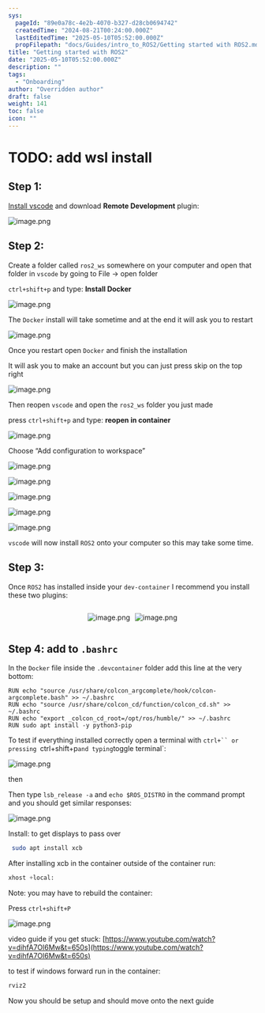 ```yaml
---
sys:
  pageId: "89e0a78c-4e2b-4070-b327-d28cb0694742"
  createdTime: "2024-08-21T00:24:00.000Z"
  lastEditedTime: "2025-05-10T05:52:00.000Z"
  propFilepath: "docs/Guides/intro_to_ROS2/Getting started with ROS2.md"
title: "Getting started with ROS2"
date: "2025-05-10T05:52:00.000Z"
description: ""
tags:
  - "Onboarding"
author: "Overridden author"
draft: false
weight: 141
toc: false
icon: ""
---
```


# TODO: add wsl install

## Step 1:

[Install vscode](https://code.visualstudio.com/download) and download **Remote Development** plugin:

![image.png](https://prod-files-secure.s3.us-west-2.amazonaws.com/d518164a-d88e-44d1-a4ee-3adb3bd8bce0/efb52993-1881-4a40-b95e-6f020334f022/image.png?X-Amz-Algorithm=AWS4-HMAC-SHA256&X-Amz-Content-Sha256=UNSIGNED-PAYLOAD&X-Amz-Credential=ASIAZI2LB466QRUL5O72%2F20250525%2Fus-west-2%2Fs3%2Faws4_request&X-Amz-Date=20250525T131723Z&X-Amz-Expires=3600&X-Amz-Security-Token=IQoJb3JpZ2luX2VjEGMaCXVzLXdlc3QtMiJGMEQCIE4qpcAnKu0zBdmAg27AlD68r0PsEAmBlCHNnN24zKf0AiA6UfvOHFipY3%2Fy6zoPspe1tQEUkh47Ht5PPvRU7ZeUtCr%2FAwgrEAAaDDYzNzQyMzE4MzgwNSIMdOYv6YwBweYJ0SS1KtwD2QKx0HqeHXIYBbVeeXM6tKlQ18TnfclP4ncHsxHRqAy3DtG988WNb3z6hDULBQRsNOzmFx69zVl9Ynm8B6jH3%2Fm0D4YWmNhKhn12%2Bty77BC7Zjp9XAPBH8nwrso%2B%2BKxuqnGzveoamaKnra0z4IeETaUSFxXsgQTEcnbfS3jPTNSxdRFWLJsIcoxBT2OP7%2B26KZ7LZiEqsiFI6VuZAyow9ejRnWAgPCYg4gvzNmUVbW6HGg9j4%2BuAMWnGqoI%2BOhxlV45qWs3pwVXMX92JRxiEOgnGdT0B4lVD2I0g1n%2FAkXHggrSi3J%2BFIj%2BDIB%2F2WMZXUos6DK%2FTISho8xo4Gq8Oh4yq1cjtjTGyiJiu60XiJKVL0zBERg%2B5Zv2DElhpN75U%2Byq91TC18xpjFRzBDeolpkH5DGkCLeyfzJnnNt4AUUpZzr3CRyiob7TVhWPVBidKcyJCeFevzqStxNW2P49WERFlOr1O7xvJOn7LbTKIvTfm6haGbcUuejhlGUh1tZgyT2s%2FExTeEg9CPaaLBXXr3dgI2Ysj%2Fe6HU%2FilDAVAVmkV49%2FMeVmSUMKKft56nXsH1a4licUdwE8slqNfIgFGXB2GhuLZENTpqmgx8h6Nl%2B%2BsUz4fzJy0gKMwKQkwjt3LwQY6pgEbaW%2BU%2BYDDju%2Fg4OC%2BIRg5TV7KW2%2FYnThSr21n7HRc5RHnxZp4zbdm3g544Uy84LqyEIabvm0vMSB%2F9Fx7S9jq43Uzp4ARJk3NGgmbBIi93J8DdVGOwy0A3YOeZ3fx8Xbs%2Fwfqc%2F%2Fz9bey%2BSAuqXIAWzS3UXta0TIMHzHzNNIsE5JqffUEhVRZ%2FT8eQRej2sFVBFkPeCkmp28%2BQKVHZbv7eOB4VnmB&X-Amz-Signature=639f81a8869b931c996ff62e157f54ba7d8e2112cc7e05a3ac972eba6dd63c8b&X-Amz-SignedHeaders=host&x-id=GetObject)

## Step 2:

Create a folder called `ros2_ws` somewhere on your computer and open that folder in `vscode` by going to File → open folder 

`ctrl+shift+p` and type: **Install Docker**

![image.png](https://prod-files-secure.s3.us-west-2.amazonaws.com/d518164a-d88e-44d1-a4ee-3adb3bd8bce0/2269dc0e-1cd5-47ff-bceb-c04ad9b2eab0/image.png?X-Amz-Algorithm=AWS4-HMAC-SHA256&X-Amz-Content-Sha256=UNSIGNED-PAYLOAD&X-Amz-Credential=ASIAZI2LB466QRUL5O72%2F20250525%2Fus-west-2%2Fs3%2Faws4_request&X-Amz-Date=20250525T131723Z&X-Amz-Expires=3600&X-Amz-Security-Token=IQoJb3JpZ2luX2VjEGMaCXVzLXdlc3QtMiJGMEQCIE4qpcAnKu0zBdmAg27AlD68r0PsEAmBlCHNnN24zKf0AiA6UfvOHFipY3%2Fy6zoPspe1tQEUkh47Ht5PPvRU7ZeUtCr%2FAwgrEAAaDDYzNzQyMzE4MzgwNSIMdOYv6YwBweYJ0SS1KtwD2QKx0HqeHXIYBbVeeXM6tKlQ18TnfclP4ncHsxHRqAy3DtG988WNb3z6hDULBQRsNOzmFx69zVl9Ynm8B6jH3%2Fm0D4YWmNhKhn12%2Bty77BC7Zjp9XAPBH8nwrso%2B%2BKxuqnGzveoamaKnra0z4IeETaUSFxXsgQTEcnbfS3jPTNSxdRFWLJsIcoxBT2OP7%2B26KZ7LZiEqsiFI6VuZAyow9ejRnWAgPCYg4gvzNmUVbW6HGg9j4%2BuAMWnGqoI%2BOhxlV45qWs3pwVXMX92JRxiEOgnGdT0B4lVD2I0g1n%2FAkXHggrSi3J%2BFIj%2BDIB%2F2WMZXUos6DK%2FTISho8xo4Gq8Oh4yq1cjtjTGyiJiu60XiJKVL0zBERg%2B5Zv2DElhpN75U%2Byq91TC18xpjFRzBDeolpkH5DGkCLeyfzJnnNt4AUUpZzr3CRyiob7TVhWPVBidKcyJCeFevzqStxNW2P49WERFlOr1O7xvJOn7LbTKIvTfm6haGbcUuejhlGUh1tZgyT2s%2FExTeEg9CPaaLBXXr3dgI2Ysj%2Fe6HU%2FilDAVAVmkV49%2FMeVmSUMKKft56nXsH1a4licUdwE8slqNfIgFGXB2GhuLZENTpqmgx8h6Nl%2B%2BsUz4fzJy0gKMwKQkwjt3LwQY6pgEbaW%2BU%2BYDDju%2Fg4OC%2BIRg5TV7KW2%2FYnThSr21n7HRc5RHnxZp4zbdm3g544Uy84LqyEIabvm0vMSB%2F9Fx7S9jq43Uzp4ARJk3NGgmbBIi93J8DdVGOwy0A3YOeZ3fx8Xbs%2Fwfqc%2F%2Fz9bey%2BSAuqXIAWzS3UXta0TIMHzHzNNIsE5JqffUEhVRZ%2FT8eQRej2sFVBFkPeCkmp28%2BQKVHZbv7eOB4VnmB&X-Amz-Signature=12da698d5ff6a31e1b52a7b9d5a402c71e767bd3dcb58e33a900862fb6be0b09&X-Amz-SignedHeaders=host&x-id=GetObject)

The `Docker` install will take sometime and at the end it will ask you to restart

![image.png](https://prod-files-secure.s3.us-west-2.amazonaws.com/d518164a-d88e-44d1-a4ee-3adb3bd8bce0/ed233f78-be33-4b1f-b89c-9c346c0e961e/image.png?X-Amz-Algorithm=AWS4-HMAC-SHA256&X-Amz-Content-Sha256=UNSIGNED-PAYLOAD&X-Amz-Credential=ASIAZI2LB466QRUL5O72%2F20250525%2Fus-west-2%2Fs3%2Faws4_request&X-Amz-Date=20250525T131723Z&X-Amz-Expires=3600&X-Amz-Security-Token=IQoJb3JpZ2luX2VjEGMaCXVzLXdlc3QtMiJGMEQCIE4qpcAnKu0zBdmAg27AlD68r0PsEAmBlCHNnN24zKf0AiA6UfvOHFipY3%2Fy6zoPspe1tQEUkh47Ht5PPvRU7ZeUtCr%2FAwgrEAAaDDYzNzQyMzE4MzgwNSIMdOYv6YwBweYJ0SS1KtwD2QKx0HqeHXIYBbVeeXM6tKlQ18TnfclP4ncHsxHRqAy3DtG988WNb3z6hDULBQRsNOzmFx69zVl9Ynm8B6jH3%2Fm0D4YWmNhKhn12%2Bty77BC7Zjp9XAPBH8nwrso%2B%2BKxuqnGzveoamaKnra0z4IeETaUSFxXsgQTEcnbfS3jPTNSxdRFWLJsIcoxBT2OP7%2B26KZ7LZiEqsiFI6VuZAyow9ejRnWAgPCYg4gvzNmUVbW6HGg9j4%2BuAMWnGqoI%2BOhxlV45qWs3pwVXMX92JRxiEOgnGdT0B4lVD2I0g1n%2FAkXHggrSi3J%2BFIj%2BDIB%2F2WMZXUos6DK%2FTISho8xo4Gq8Oh4yq1cjtjTGyiJiu60XiJKVL0zBERg%2B5Zv2DElhpN75U%2Byq91TC18xpjFRzBDeolpkH5DGkCLeyfzJnnNt4AUUpZzr3CRyiob7TVhWPVBidKcyJCeFevzqStxNW2P49WERFlOr1O7xvJOn7LbTKIvTfm6haGbcUuejhlGUh1tZgyT2s%2FExTeEg9CPaaLBXXr3dgI2Ysj%2Fe6HU%2FilDAVAVmkV49%2FMeVmSUMKKft56nXsH1a4licUdwE8slqNfIgFGXB2GhuLZENTpqmgx8h6Nl%2B%2BsUz4fzJy0gKMwKQkwjt3LwQY6pgEbaW%2BU%2BYDDju%2Fg4OC%2BIRg5TV7KW2%2FYnThSr21n7HRc5RHnxZp4zbdm3g544Uy84LqyEIabvm0vMSB%2F9Fx7S9jq43Uzp4ARJk3NGgmbBIi93J8DdVGOwy0A3YOeZ3fx8Xbs%2Fwfqc%2F%2Fz9bey%2BSAuqXIAWzS3UXta0TIMHzHzNNIsE5JqffUEhVRZ%2FT8eQRej2sFVBFkPeCkmp28%2BQKVHZbv7eOB4VnmB&X-Amz-Signature=f6edf1b71a4fe347edc42d56069966bcac1f6bc100fe79655b4c1f1aad7ba5fe&X-Amz-SignedHeaders=host&x-id=GetObject)

Once you restart open `Docker` and finish the installation

It will ask you to make an account but you can just press skip on the top right

![image.png](https://prod-files-secure.s3.us-west-2.amazonaws.com/d518164a-d88e-44d1-a4ee-3adb3bd8bce0/21010ad9-1659-4fd9-9f59-9932a09b2a3d/image.png?X-Amz-Algorithm=AWS4-HMAC-SHA256&X-Amz-Content-Sha256=UNSIGNED-PAYLOAD&X-Amz-Credential=ASIAZI2LB466QRUL5O72%2F20250525%2Fus-west-2%2Fs3%2Faws4_request&X-Amz-Date=20250525T131723Z&X-Amz-Expires=3600&X-Amz-Security-Token=IQoJb3JpZ2luX2VjEGMaCXVzLXdlc3QtMiJGMEQCIE4qpcAnKu0zBdmAg27AlD68r0PsEAmBlCHNnN24zKf0AiA6UfvOHFipY3%2Fy6zoPspe1tQEUkh47Ht5PPvRU7ZeUtCr%2FAwgrEAAaDDYzNzQyMzE4MzgwNSIMdOYv6YwBweYJ0SS1KtwD2QKx0HqeHXIYBbVeeXM6tKlQ18TnfclP4ncHsxHRqAy3DtG988WNb3z6hDULBQRsNOzmFx69zVl9Ynm8B6jH3%2Fm0D4YWmNhKhn12%2Bty77BC7Zjp9XAPBH8nwrso%2B%2BKxuqnGzveoamaKnra0z4IeETaUSFxXsgQTEcnbfS3jPTNSxdRFWLJsIcoxBT2OP7%2B26KZ7LZiEqsiFI6VuZAyow9ejRnWAgPCYg4gvzNmUVbW6HGg9j4%2BuAMWnGqoI%2BOhxlV45qWs3pwVXMX92JRxiEOgnGdT0B4lVD2I0g1n%2FAkXHggrSi3J%2BFIj%2BDIB%2F2WMZXUos6DK%2FTISho8xo4Gq8Oh4yq1cjtjTGyiJiu60XiJKVL0zBERg%2B5Zv2DElhpN75U%2Byq91TC18xpjFRzBDeolpkH5DGkCLeyfzJnnNt4AUUpZzr3CRyiob7TVhWPVBidKcyJCeFevzqStxNW2P49WERFlOr1O7xvJOn7LbTKIvTfm6haGbcUuejhlGUh1tZgyT2s%2FExTeEg9CPaaLBXXr3dgI2Ysj%2Fe6HU%2FilDAVAVmkV49%2FMeVmSUMKKft56nXsH1a4licUdwE8slqNfIgFGXB2GhuLZENTpqmgx8h6Nl%2B%2BsUz4fzJy0gKMwKQkwjt3LwQY6pgEbaW%2BU%2BYDDju%2Fg4OC%2BIRg5TV7KW2%2FYnThSr21n7HRc5RHnxZp4zbdm3g544Uy84LqyEIabvm0vMSB%2F9Fx7S9jq43Uzp4ARJk3NGgmbBIi93J8DdVGOwy0A3YOeZ3fx8Xbs%2Fwfqc%2F%2Fz9bey%2BSAuqXIAWzS3UXta0TIMHzHzNNIsE5JqffUEhVRZ%2FT8eQRej2sFVBFkPeCkmp28%2BQKVHZbv7eOB4VnmB&X-Amz-Signature=e1c01b0ffdc3da695b73e1ed3ac0abf84b3da3758e7b1545589cd20db4078486&X-Amz-SignedHeaders=host&x-id=GetObject)

Then reopen `vscode` and open the `ros2_ws` folder you just made

press `ctrl+shift+p` and type: **reopen in container**

![image.png](https://prod-files-secure.s3.us-west-2.amazonaws.com/d518164a-d88e-44d1-a4ee-3adb3bd8bce0/4e93b8c2-41ad-488c-8095-c74205196118/image.png?X-Amz-Algorithm=AWS4-HMAC-SHA256&X-Amz-Content-Sha256=UNSIGNED-PAYLOAD&X-Amz-Credential=ASIAZI2LB466QRUL5O72%2F20250525%2Fus-west-2%2Fs3%2Faws4_request&X-Amz-Date=20250525T131723Z&X-Amz-Expires=3600&X-Amz-Security-Token=IQoJb3JpZ2luX2VjEGMaCXVzLXdlc3QtMiJGMEQCIE4qpcAnKu0zBdmAg27AlD68r0PsEAmBlCHNnN24zKf0AiA6UfvOHFipY3%2Fy6zoPspe1tQEUkh47Ht5PPvRU7ZeUtCr%2FAwgrEAAaDDYzNzQyMzE4MzgwNSIMdOYv6YwBweYJ0SS1KtwD2QKx0HqeHXIYBbVeeXM6tKlQ18TnfclP4ncHsxHRqAy3DtG988WNb3z6hDULBQRsNOzmFx69zVl9Ynm8B6jH3%2Fm0D4YWmNhKhn12%2Bty77BC7Zjp9XAPBH8nwrso%2B%2BKxuqnGzveoamaKnra0z4IeETaUSFxXsgQTEcnbfS3jPTNSxdRFWLJsIcoxBT2OP7%2B26KZ7LZiEqsiFI6VuZAyow9ejRnWAgPCYg4gvzNmUVbW6HGg9j4%2BuAMWnGqoI%2BOhxlV45qWs3pwVXMX92JRxiEOgnGdT0B4lVD2I0g1n%2FAkXHggrSi3J%2BFIj%2BDIB%2F2WMZXUos6DK%2FTISho8xo4Gq8Oh4yq1cjtjTGyiJiu60XiJKVL0zBERg%2B5Zv2DElhpN75U%2Byq91TC18xpjFRzBDeolpkH5DGkCLeyfzJnnNt4AUUpZzr3CRyiob7TVhWPVBidKcyJCeFevzqStxNW2P49WERFlOr1O7xvJOn7LbTKIvTfm6haGbcUuejhlGUh1tZgyT2s%2FExTeEg9CPaaLBXXr3dgI2Ysj%2Fe6HU%2FilDAVAVmkV49%2FMeVmSUMKKft56nXsH1a4licUdwE8slqNfIgFGXB2GhuLZENTpqmgx8h6Nl%2B%2BsUz4fzJy0gKMwKQkwjt3LwQY6pgEbaW%2BU%2BYDDju%2Fg4OC%2BIRg5TV7KW2%2FYnThSr21n7HRc5RHnxZp4zbdm3g544Uy84LqyEIabvm0vMSB%2F9Fx7S9jq43Uzp4ARJk3NGgmbBIi93J8DdVGOwy0A3YOeZ3fx8Xbs%2Fwfqc%2F%2Fz9bey%2BSAuqXIAWzS3UXta0TIMHzHzNNIsE5JqffUEhVRZ%2FT8eQRej2sFVBFkPeCkmp28%2BQKVHZbv7eOB4VnmB&X-Amz-Signature=6190c48a6b4260ca8b74e03f08d856f97c32fd9fdd1d36a535c3fff249ac826f&X-Amz-SignedHeaders=host&x-id=GetObject)

Choose “Add configuration to workspace”

![image.png](https://prod-files-secure.s3.us-west-2.amazonaws.com/d518164a-d88e-44d1-a4ee-3adb3bd8bce0/9560b282-5060-4989-ba37-97e7b2c22476/image.png?X-Amz-Algorithm=AWS4-HMAC-SHA256&X-Amz-Content-Sha256=UNSIGNED-PAYLOAD&X-Amz-Credential=ASIAZI2LB466QRUL5O72%2F20250525%2Fus-west-2%2Fs3%2Faws4_request&X-Amz-Date=20250525T131723Z&X-Amz-Expires=3600&X-Amz-Security-Token=IQoJb3JpZ2luX2VjEGMaCXVzLXdlc3QtMiJGMEQCIE4qpcAnKu0zBdmAg27AlD68r0PsEAmBlCHNnN24zKf0AiA6UfvOHFipY3%2Fy6zoPspe1tQEUkh47Ht5PPvRU7ZeUtCr%2FAwgrEAAaDDYzNzQyMzE4MzgwNSIMdOYv6YwBweYJ0SS1KtwD2QKx0HqeHXIYBbVeeXM6tKlQ18TnfclP4ncHsxHRqAy3DtG988WNb3z6hDULBQRsNOzmFx69zVl9Ynm8B6jH3%2Fm0D4YWmNhKhn12%2Bty77BC7Zjp9XAPBH8nwrso%2B%2BKxuqnGzveoamaKnra0z4IeETaUSFxXsgQTEcnbfS3jPTNSxdRFWLJsIcoxBT2OP7%2B26KZ7LZiEqsiFI6VuZAyow9ejRnWAgPCYg4gvzNmUVbW6HGg9j4%2BuAMWnGqoI%2BOhxlV45qWs3pwVXMX92JRxiEOgnGdT0B4lVD2I0g1n%2FAkXHggrSi3J%2BFIj%2BDIB%2F2WMZXUos6DK%2FTISho8xo4Gq8Oh4yq1cjtjTGyiJiu60XiJKVL0zBERg%2B5Zv2DElhpN75U%2Byq91TC18xpjFRzBDeolpkH5DGkCLeyfzJnnNt4AUUpZzr3CRyiob7TVhWPVBidKcyJCeFevzqStxNW2P49WERFlOr1O7xvJOn7LbTKIvTfm6haGbcUuejhlGUh1tZgyT2s%2FExTeEg9CPaaLBXXr3dgI2Ysj%2Fe6HU%2FilDAVAVmkV49%2FMeVmSUMKKft56nXsH1a4licUdwE8slqNfIgFGXB2GhuLZENTpqmgx8h6Nl%2B%2BsUz4fzJy0gKMwKQkwjt3LwQY6pgEbaW%2BU%2BYDDju%2Fg4OC%2BIRg5TV7KW2%2FYnThSr21n7HRc5RHnxZp4zbdm3g544Uy84LqyEIabvm0vMSB%2F9Fx7S9jq43Uzp4ARJk3NGgmbBIi93J8DdVGOwy0A3YOeZ3fx8Xbs%2Fwfqc%2F%2Fz9bey%2BSAuqXIAWzS3UXta0TIMHzHzNNIsE5JqffUEhVRZ%2FT8eQRej2sFVBFkPeCkmp28%2BQKVHZbv7eOB4VnmB&X-Amz-Signature=157b3ca7840d893d95fc322dc4fc7d97f00ba243f3421f7631cfda82a82cfad2&X-Amz-SignedHeaders=host&x-id=GetObject)

![image.png](https://prod-files-secure.s3.us-west-2.amazonaws.com/d518164a-d88e-44d1-a4ee-3adb3bd8bce0/2ee63f81-886b-48e8-a553-dc6e5eac99e4/image.png?X-Amz-Algorithm=AWS4-HMAC-SHA256&X-Amz-Content-Sha256=UNSIGNED-PAYLOAD&X-Amz-Credential=ASIAZI2LB466QRUL5O72%2F20250525%2Fus-west-2%2Fs3%2Faws4_request&X-Amz-Date=20250525T131723Z&X-Amz-Expires=3600&X-Amz-Security-Token=IQoJb3JpZ2luX2VjEGMaCXVzLXdlc3QtMiJGMEQCIE4qpcAnKu0zBdmAg27AlD68r0PsEAmBlCHNnN24zKf0AiA6UfvOHFipY3%2Fy6zoPspe1tQEUkh47Ht5PPvRU7ZeUtCr%2FAwgrEAAaDDYzNzQyMzE4MzgwNSIMdOYv6YwBweYJ0SS1KtwD2QKx0HqeHXIYBbVeeXM6tKlQ18TnfclP4ncHsxHRqAy3DtG988WNb3z6hDULBQRsNOzmFx69zVl9Ynm8B6jH3%2Fm0D4YWmNhKhn12%2Bty77BC7Zjp9XAPBH8nwrso%2B%2BKxuqnGzveoamaKnra0z4IeETaUSFxXsgQTEcnbfS3jPTNSxdRFWLJsIcoxBT2OP7%2B26KZ7LZiEqsiFI6VuZAyow9ejRnWAgPCYg4gvzNmUVbW6HGg9j4%2BuAMWnGqoI%2BOhxlV45qWs3pwVXMX92JRxiEOgnGdT0B4lVD2I0g1n%2FAkXHggrSi3J%2BFIj%2BDIB%2F2WMZXUos6DK%2FTISho8xo4Gq8Oh4yq1cjtjTGyiJiu60XiJKVL0zBERg%2B5Zv2DElhpN75U%2Byq91TC18xpjFRzBDeolpkH5DGkCLeyfzJnnNt4AUUpZzr3CRyiob7TVhWPVBidKcyJCeFevzqStxNW2P49WERFlOr1O7xvJOn7LbTKIvTfm6haGbcUuejhlGUh1tZgyT2s%2FExTeEg9CPaaLBXXr3dgI2Ysj%2Fe6HU%2FilDAVAVmkV49%2FMeVmSUMKKft56nXsH1a4licUdwE8slqNfIgFGXB2GhuLZENTpqmgx8h6Nl%2B%2BsUz4fzJy0gKMwKQkwjt3LwQY6pgEbaW%2BU%2BYDDju%2Fg4OC%2BIRg5TV7KW2%2FYnThSr21n7HRc5RHnxZp4zbdm3g544Uy84LqyEIabvm0vMSB%2F9Fx7S9jq43Uzp4ARJk3NGgmbBIi93J8DdVGOwy0A3YOeZ3fx8Xbs%2Fwfqc%2F%2Fz9bey%2BSAuqXIAWzS3UXta0TIMHzHzNNIsE5JqffUEhVRZ%2FT8eQRej2sFVBFkPeCkmp28%2BQKVHZbv7eOB4VnmB&X-Amz-Signature=23277381fc67c6a3a2a770e7ec5274ffee90513476e5d30a898fc4f7c865dfb0&X-Amz-SignedHeaders=host&x-id=GetObject)

![image.png](https://prod-files-secure.s3.us-west-2.amazonaws.com/d518164a-d88e-44d1-a4ee-3adb3bd8bce0/ae1580b2-b048-407e-aed9-b584224a7a04/image.png?X-Amz-Algorithm=AWS4-HMAC-SHA256&X-Amz-Content-Sha256=UNSIGNED-PAYLOAD&X-Amz-Credential=ASIAZI2LB466QRUL5O72%2F20250525%2Fus-west-2%2Fs3%2Faws4_request&X-Amz-Date=20250525T131723Z&X-Amz-Expires=3600&X-Amz-Security-Token=IQoJb3JpZ2luX2VjEGMaCXVzLXdlc3QtMiJGMEQCIE4qpcAnKu0zBdmAg27AlD68r0PsEAmBlCHNnN24zKf0AiA6UfvOHFipY3%2Fy6zoPspe1tQEUkh47Ht5PPvRU7ZeUtCr%2FAwgrEAAaDDYzNzQyMzE4MzgwNSIMdOYv6YwBweYJ0SS1KtwD2QKx0HqeHXIYBbVeeXM6tKlQ18TnfclP4ncHsxHRqAy3DtG988WNb3z6hDULBQRsNOzmFx69zVl9Ynm8B6jH3%2Fm0D4YWmNhKhn12%2Bty77BC7Zjp9XAPBH8nwrso%2B%2BKxuqnGzveoamaKnra0z4IeETaUSFxXsgQTEcnbfS3jPTNSxdRFWLJsIcoxBT2OP7%2B26KZ7LZiEqsiFI6VuZAyow9ejRnWAgPCYg4gvzNmUVbW6HGg9j4%2BuAMWnGqoI%2BOhxlV45qWs3pwVXMX92JRxiEOgnGdT0B4lVD2I0g1n%2FAkXHggrSi3J%2BFIj%2BDIB%2F2WMZXUos6DK%2FTISho8xo4Gq8Oh4yq1cjtjTGyiJiu60XiJKVL0zBERg%2B5Zv2DElhpN75U%2Byq91TC18xpjFRzBDeolpkH5DGkCLeyfzJnnNt4AUUpZzr3CRyiob7TVhWPVBidKcyJCeFevzqStxNW2P49WERFlOr1O7xvJOn7LbTKIvTfm6haGbcUuejhlGUh1tZgyT2s%2FExTeEg9CPaaLBXXr3dgI2Ysj%2Fe6HU%2FilDAVAVmkV49%2FMeVmSUMKKft56nXsH1a4licUdwE8slqNfIgFGXB2GhuLZENTpqmgx8h6Nl%2B%2BsUz4fzJy0gKMwKQkwjt3LwQY6pgEbaW%2BU%2BYDDju%2Fg4OC%2BIRg5TV7KW2%2FYnThSr21n7HRc5RHnxZp4zbdm3g544Uy84LqyEIabvm0vMSB%2F9Fx7S9jq43Uzp4ARJk3NGgmbBIi93J8DdVGOwy0A3YOeZ3fx8Xbs%2Fwfqc%2F%2Fz9bey%2BSAuqXIAWzS3UXta0TIMHzHzNNIsE5JqffUEhVRZ%2FT8eQRej2sFVBFkPeCkmp28%2BQKVHZbv7eOB4VnmB&X-Amz-Signature=045d01d6d93a7622076546664efe90eaa08af230a98a90c150ea87a75efb1154&X-Amz-SignedHeaders=host&x-id=GetObject)

![image.png](https://prod-files-secure.s3.us-west-2.amazonaws.com/d518164a-d88e-44d1-a4ee-3adb3bd8bce0/53255b28-f75e-430f-b9e3-c0ac8577e42b/image.png?X-Amz-Algorithm=AWS4-HMAC-SHA256&X-Amz-Content-Sha256=UNSIGNED-PAYLOAD&X-Amz-Credential=ASIAZI2LB466QRUL5O72%2F20250525%2Fus-west-2%2Fs3%2Faws4_request&X-Amz-Date=20250525T131723Z&X-Amz-Expires=3600&X-Amz-Security-Token=IQoJb3JpZ2luX2VjEGMaCXVzLXdlc3QtMiJGMEQCIE4qpcAnKu0zBdmAg27AlD68r0PsEAmBlCHNnN24zKf0AiA6UfvOHFipY3%2Fy6zoPspe1tQEUkh47Ht5PPvRU7ZeUtCr%2FAwgrEAAaDDYzNzQyMzE4MzgwNSIMdOYv6YwBweYJ0SS1KtwD2QKx0HqeHXIYBbVeeXM6tKlQ18TnfclP4ncHsxHRqAy3DtG988WNb3z6hDULBQRsNOzmFx69zVl9Ynm8B6jH3%2Fm0D4YWmNhKhn12%2Bty77BC7Zjp9XAPBH8nwrso%2B%2BKxuqnGzveoamaKnra0z4IeETaUSFxXsgQTEcnbfS3jPTNSxdRFWLJsIcoxBT2OP7%2B26KZ7LZiEqsiFI6VuZAyow9ejRnWAgPCYg4gvzNmUVbW6HGg9j4%2BuAMWnGqoI%2BOhxlV45qWs3pwVXMX92JRxiEOgnGdT0B4lVD2I0g1n%2FAkXHggrSi3J%2BFIj%2BDIB%2F2WMZXUos6DK%2FTISho8xo4Gq8Oh4yq1cjtjTGyiJiu60XiJKVL0zBERg%2B5Zv2DElhpN75U%2Byq91TC18xpjFRzBDeolpkH5DGkCLeyfzJnnNt4AUUpZzr3CRyiob7TVhWPVBidKcyJCeFevzqStxNW2P49WERFlOr1O7xvJOn7LbTKIvTfm6haGbcUuejhlGUh1tZgyT2s%2FExTeEg9CPaaLBXXr3dgI2Ysj%2Fe6HU%2FilDAVAVmkV49%2FMeVmSUMKKft56nXsH1a4licUdwE8slqNfIgFGXB2GhuLZENTpqmgx8h6Nl%2B%2BsUz4fzJy0gKMwKQkwjt3LwQY6pgEbaW%2BU%2BYDDju%2Fg4OC%2BIRg5TV7KW2%2FYnThSr21n7HRc5RHnxZp4zbdm3g544Uy84LqyEIabvm0vMSB%2F9Fx7S9jq43Uzp4ARJk3NGgmbBIi93J8DdVGOwy0A3YOeZ3fx8Xbs%2Fwfqc%2F%2Fz9bey%2BSAuqXIAWzS3UXta0TIMHzHzNNIsE5JqffUEhVRZ%2FT8eQRej2sFVBFkPeCkmp28%2BQKVHZbv7eOB4VnmB&X-Amz-Signature=73c1a1c2e66448b05595b31d90b9b6d063cebbf3f575cb02b221b913fac4f2c4&X-Amz-SignedHeaders=host&x-id=GetObject)

![image.png](https://prod-files-secure.s3.us-west-2.amazonaws.com/d518164a-d88e-44d1-a4ee-3adb3bd8bce0/7c562767-5af9-4ffb-97d1-327bcdf4ee00/image.png?X-Amz-Algorithm=AWS4-HMAC-SHA256&X-Amz-Content-Sha256=UNSIGNED-PAYLOAD&X-Amz-Credential=ASIAZI2LB466QRUL5O72%2F20250525%2Fus-west-2%2Fs3%2Faws4_request&X-Amz-Date=20250525T131723Z&X-Amz-Expires=3600&X-Amz-Security-Token=IQoJb3JpZ2luX2VjEGMaCXVzLXdlc3QtMiJGMEQCIE4qpcAnKu0zBdmAg27AlD68r0PsEAmBlCHNnN24zKf0AiA6UfvOHFipY3%2Fy6zoPspe1tQEUkh47Ht5PPvRU7ZeUtCr%2FAwgrEAAaDDYzNzQyMzE4MzgwNSIMdOYv6YwBweYJ0SS1KtwD2QKx0HqeHXIYBbVeeXM6tKlQ18TnfclP4ncHsxHRqAy3DtG988WNb3z6hDULBQRsNOzmFx69zVl9Ynm8B6jH3%2Fm0D4YWmNhKhn12%2Bty77BC7Zjp9XAPBH8nwrso%2B%2BKxuqnGzveoamaKnra0z4IeETaUSFxXsgQTEcnbfS3jPTNSxdRFWLJsIcoxBT2OP7%2B26KZ7LZiEqsiFI6VuZAyow9ejRnWAgPCYg4gvzNmUVbW6HGg9j4%2BuAMWnGqoI%2BOhxlV45qWs3pwVXMX92JRxiEOgnGdT0B4lVD2I0g1n%2FAkXHggrSi3J%2BFIj%2BDIB%2F2WMZXUos6DK%2FTISho8xo4Gq8Oh4yq1cjtjTGyiJiu60XiJKVL0zBERg%2B5Zv2DElhpN75U%2Byq91TC18xpjFRzBDeolpkH5DGkCLeyfzJnnNt4AUUpZzr3CRyiob7TVhWPVBidKcyJCeFevzqStxNW2P49WERFlOr1O7xvJOn7LbTKIvTfm6haGbcUuejhlGUh1tZgyT2s%2FExTeEg9CPaaLBXXr3dgI2Ysj%2Fe6HU%2FilDAVAVmkV49%2FMeVmSUMKKft56nXsH1a4licUdwE8slqNfIgFGXB2GhuLZENTpqmgx8h6Nl%2B%2BsUz4fzJy0gKMwKQkwjt3LwQY6pgEbaW%2BU%2BYDDju%2Fg4OC%2BIRg5TV7KW2%2FYnThSr21n7HRc5RHnxZp4zbdm3g544Uy84LqyEIabvm0vMSB%2F9Fx7S9jq43Uzp4ARJk3NGgmbBIi93J8DdVGOwy0A3YOeZ3fx8Xbs%2Fwfqc%2F%2Fz9bey%2BSAuqXIAWzS3UXta0TIMHzHzNNIsE5JqffUEhVRZ%2FT8eQRej2sFVBFkPeCkmp28%2BQKVHZbv7eOB4VnmB&X-Amz-Signature=dae803b97b9c25e699ddcd96f052b7630decf6e9d95e14b06be43b3065a8a6dd&X-Amz-SignedHeaders=host&x-id=GetObject)

`vscode` will now install `ROS2` onto your computer so this may take some time.

## Step 3:

Once `ROS2` has installed inside your `dev-container` I recommend you install these two plugins:

<div style="display: flex;flex-direction: row; column-gap:10px; max-width: 630px;justify-content: center;">
<div>

![image.png](https://prod-files-secure.s3.us-west-2.amazonaws.com/d518164a-d88e-44d1-a4ee-3adb3bd8bce0/3fc3d550-5a54-4ba1-ba6b-faa01cdb7369/image.png?X-Amz-Algorithm=AWS4-HMAC-SHA256&X-Amz-Content-Sha256=UNSIGNED-PAYLOAD&X-Amz-Credential=ASIAZI2LB466X757GHYM%2F20250525%2Fus-west-2%2Fs3%2Faws4_request&X-Amz-Date=20250525T131730Z&X-Amz-Expires=3600&X-Amz-Security-Token=IQoJb3JpZ2luX2VjEGIaCXVzLXdlc3QtMiJGMEQCIBP0GwjVxZ0D6xSgP%2B0dVKgn1FCwU4JAMdpLxRHr7l54AiAdqPMi6EKn8LxoKO9cGzizCgU73PZHjB6rMVXO2cawFir%2FAwgrEAAaDDYzNzQyMzE4MzgwNSIMx1zOpjKeLCVwT5XvKtwDxd570Aq8H%2BqesqHWsVeCAg%2BeOS7RSOXFChWvkCCl%2FoSmmpkC7R2fklOC8GPzPifPKIQdEgTNMs9QvoGhPW%2F%2B1sC584NI%2BHHlR4aDymp7YbEiKg4fzEacknlEI90X03%2BBSJ28CdMONzyJd%2FoZyUxELyvl1Q1oq7IX9TkJhyCp4hosQOGmbARTCiyU1Ee%2BD39OYTXNSZlUOFVmJnVfymyRHKWtf2rNPY%2BBzJw7G63HTapZyZZ9CeH%2FYgfHR4Fk4cdU7sYLxtsYPB1C%2BEM4ou3uyI%2BtoQeaKfV72bSXYAHTdoHAlZZUj8Qhv9WuqWB9Etj1Qw76PnblMGbDHWwS0kVbhkNjXivucLuIGH%2FQtm3HPWFWvi6rvRS18SqX4oRL9Qea9N8GR7m9nKwSCs7msayLX2jQet0fAlqORMUyMwPiZOT9AXOE%2BeEphQ%2BCjsGnEqQUAvEDsaCFCUkUmXYMfiINL2vSnTsjqgwGtm%2B4aTjiAlRjwbjmnchKduqFVctlh9PRKeuK6lw%2FY85yz3flQbYOuhUDw1Nh6YpooXIH4nGGDLOV5RhK7mwdGIxj6PlfQ3ntyUZYK812n5Ds1cYTxXxx2PH1SZ9z08YYFBk2wg7XS8FNsvR5SH3rfTQsd04w%2B9vLwQY6pgG%2BVsU9mvpn7Ti9IyPSkjWY4USJgRe8JQlQZfKm%2BcPrJO5Vmy6fCW6TO3TAGeD%2FnOS0O58Mgnl%2BIZ56qhOaml7OzUzXQGLmhvn5uHardaXlL9S3TL8nWo2g3SOpCIx9YQ21C4R5tnlRnN5vCK2EklAfFPIVyaPGQc9Ilyb%2FbhP%2FlYrHL71HaHiqWxTEIpFZ%2FhHqpNNJbC47oz999rcJuZmj4eFAKthu&X-Amz-Signature=c1ea5c874dd74f391222490e4c3b6c693009b11de5e5fe42b2fdd4680aaf1c40&X-Amz-SignedHeaders=host&x-id=GetObject)

</div>
<div>

![image.png](https://prod-files-secure.s3.us-west-2.amazonaws.com/d518164a-d88e-44d1-a4ee-3adb3bd8bce0/d994cc66-13c2-4093-a5a3-f84cf4601a82/image.png?X-Amz-Algorithm=AWS4-HMAC-SHA256&X-Amz-Content-Sha256=UNSIGNED-PAYLOAD&X-Amz-Credential=ASIAZI2LB466ZPVLU5EP%2F20250525%2Fus-west-2%2Fs3%2Faws4_request&X-Amz-Date=20250525T131731Z&X-Amz-Expires=3600&X-Amz-Security-Token=IQoJb3JpZ2luX2VjEGIaCXVzLXdlc3QtMiJGMEQCIG79s04Ibd1a6n11B6j%2F3rsb5FCLi%2Bq3WHtYTgZseX2mAiAcwdd2xDcCyVVYEMSZW4YVSnRvwy53tRr2BJaDRqHquyr%2FAwgrEAAaDDYzNzQyMzE4MzgwNSIMdx5RWwtOtOqv%2FzhVKtwDto6Q4rD3Jy232IT2RyDbOY%2B1Mf02WR8DveH3nLJSH33yasJdx%2F7tMlsDJkskENDyYgNy5R5kVnNRQl9FVbV%2BZpIukJRXB%2F81Px7xAgBtmr2QWqkpiPa9%2FcNkDUnZuIVRP1VhXQ2dmxGZupzfxw3bzMUyClsAfwxrU2sYh12jCFMcECwf2%2BjOofhFqmsJvH33YG5Fb8j6UY0B3vY2YT9SQe%2BzI8TjaoFebCHaxqtgYF0lpYMfxDpcEhho2yGkEruw5NUWVtFokKMudb9FTOCDS%2FQrxb9D2VVLVfduexBn0p5gVB12oG%2Bs6MVPoPPVSqC5KOUKQDO%2FBNUewR4uAKYF%2BUCN8nhdoVjfJUdCe98MswQ21%2FhT1GHFOIUGtTPzWfy2HSUariLZ7qC6DcJHzYLAW7LDMEZ7qI2cuUsujmNh40MFMnIXjstkPKro9h3Dp%2BZE7KBP5cCmzE9y%2Fq43qInWpsxZ6sZ0UV6HjlzelLOFaQwkQ7B%2FRKXjBfItudFKRPSlBCiOSzruyvAQz05Hw2Qs2OQEG3AEZNg0js0vJjFgH7NSHtZv1v%2F9YmWBO6ed0Og4RowP%2BqsgtJUKOTT%2B9SgLFKeUjB%2B%2BlM5oY3jOqzUBhADJzwmJo%2B5hNKSjQeIwwtbLwQY6pgGUJkTqm2HUvJoaaJORZXegr77cTiBo9VOpDGNC9Fg210y%2BalAeCRF2g%2B6gpODmJ2GmMdV7mZTsygIKgAmLMyJVn2KlHsTRoLGiGDC%2BqE29%2FbXl0J3VQUgijropY5hTaV6Gw9fuz8wQwqVYDAfn%2BzVT1YFXL5XcwDx5FzZPW21cNnbLofwlI%2F2aFRIY6InEJTsaXVGf5HERQWnWMirgeNk7qIqqRMND&X-Amz-Signature=2f80a37228e4e0499c4bd79dabe3d45c25fb79e1ff9a8cf645af17a9c4a731ef&X-Amz-SignedHeaders=host&x-id=GetObject)

</div>
</div>

## Step 4: add to `.bashrc`

In the `Docker` file inside the `.devcontainer` folder add this line at the very bottom: 

```docker
RUN echo "source /usr/share/colcon_argcomplete/hook/colcon-argcomplete.bash" >> ~/.bashrc
RUN echo "source /usr/share/colcon_cd/function/colcon_cd.sh" >> ~/.bashrc
RUN echo "export _colcon_cd_root=/opt/ros/humble/" >> ~/.bashrc
RUN sudo apt install -y python3-pip 
```

To test if everything installed correctly open a terminal with `ctrl+`` or pressing `ctrl+shift+p` and typing `toggle terminal`:

![image.png](https://prod-files-secure.s3.us-west-2.amazonaws.com/d518164a-d88e-44d1-a4ee-3adb3bd8bce0/6a4943d8-b04e-4c02-9a58-775f3384d1a5/image.png?X-Amz-Algorithm=AWS4-HMAC-SHA256&X-Amz-Content-Sha256=UNSIGNED-PAYLOAD&X-Amz-Credential=ASIAZI2LB466QRUL5O72%2F20250525%2Fus-west-2%2Fs3%2Faws4_request&X-Amz-Date=20250525T131723Z&X-Amz-Expires=3600&X-Amz-Security-Token=IQoJb3JpZ2luX2VjEGMaCXVzLXdlc3QtMiJGMEQCIE4qpcAnKu0zBdmAg27AlD68r0PsEAmBlCHNnN24zKf0AiA6UfvOHFipY3%2Fy6zoPspe1tQEUkh47Ht5PPvRU7ZeUtCr%2FAwgrEAAaDDYzNzQyMzE4MzgwNSIMdOYv6YwBweYJ0SS1KtwD2QKx0HqeHXIYBbVeeXM6tKlQ18TnfclP4ncHsxHRqAy3DtG988WNb3z6hDULBQRsNOzmFx69zVl9Ynm8B6jH3%2Fm0D4YWmNhKhn12%2Bty77BC7Zjp9XAPBH8nwrso%2B%2BKxuqnGzveoamaKnra0z4IeETaUSFxXsgQTEcnbfS3jPTNSxdRFWLJsIcoxBT2OP7%2B26KZ7LZiEqsiFI6VuZAyow9ejRnWAgPCYg4gvzNmUVbW6HGg9j4%2BuAMWnGqoI%2BOhxlV45qWs3pwVXMX92JRxiEOgnGdT0B4lVD2I0g1n%2FAkXHggrSi3J%2BFIj%2BDIB%2F2WMZXUos6DK%2FTISho8xo4Gq8Oh4yq1cjtjTGyiJiu60XiJKVL0zBERg%2B5Zv2DElhpN75U%2Byq91TC18xpjFRzBDeolpkH5DGkCLeyfzJnnNt4AUUpZzr3CRyiob7TVhWPVBidKcyJCeFevzqStxNW2P49WERFlOr1O7xvJOn7LbTKIvTfm6haGbcUuejhlGUh1tZgyT2s%2FExTeEg9CPaaLBXXr3dgI2Ysj%2Fe6HU%2FilDAVAVmkV49%2FMeVmSUMKKft56nXsH1a4licUdwE8slqNfIgFGXB2GhuLZENTpqmgx8h6Nl%2B%2BsUz4fzJy0gKMwKQkwjt3LwQY6pgEbaW%2BU%2BYDDju%2Fg4OC%2BIRg5TV7KW2%2FYnThSr21n7HRc5RHnxZp4zbdm3g544Uy84LqyEIabvm0vMSB%2F9Fx7S9jq43Uzp4ARJk3NGgmbBIi93J8DdVGOwy0A3YOeZ3fx8Xbs%2Fwfqc%2F%2Fz9bey%2BSAuqXIAWzS3UXta0TIMHzHzNNIsE5JqffUEhVRZ%2FT8eQRej2sFVBFkPeCkmp28%2BQKVHZbv7eOB4VnmB&X-Amz-Signature=ffd3c95821be857c2220be04c2245efbccc293696c57f72f5aabbec3c3309ba9&X-Amz-SignedHeaders=host&x-id=GetObject)

then 

Then type `lsb_release -a` and `echo $ROS_DISTRO` in the command prompt and you should get similar responses:

![image.png](https://prod-files-secure.s3.us-west-2.amazonaws.com/d518164a-d88e-44d1-a4ee-3adb3bd8bce0/3e635dec-a805-4e85-8b9e-d000e5b71a4e/image.png?X-Amz-Algorithm=AWS4-HMAC-SHA256&X-Amz-Content-Sha256=UNSIGNED-PAYLOAD&X-Amz-Credential=ASIAZI2LB466QRUL5O72%2F20250525%2Fus-west-2%2Fs3%2Faws4_request&X-Amz-Date=20250525T131723Z&X-Amz-Expires=3600&X-Amz-Security-Token=IQoJb3JpZ2luX2VjEGMaCXVzLXdlc3QtMiJGMEQCIE4qpcAnKu0zBdmAg27AlD68r0PsEAmBlCHNnN24zKf0AiA6UfvOHFipY3%2Fy6zoPspe1tQEUkh47Ht5PPvRU7ZeUtCr%2FAwgrEAAaDDYzNzQyMzE4MzgwNSIMdOYv6YwBweYJ0SS1KtwD2QKx0HqeHXIYBbVeeXM6tKlQ18TnfclP4ncHsxHRqAy3DtG988WNb3z6hDULBQRsNOzmFx69zVl9Ynm8B6jH3%2Fm0D4YWmNhKhn12%2Bty77BC7Zjp9XAPBH8nwrso%2B%2BKxuqnGzveoamaKnra0z4IeETaUSFxXsgQTEcnbfS3jPTNSxdRFWLJsIcoxBT2OP7%2B26KZ7LZiEqsiFI6VuZAyow9ejRnWAgPCYg4gvzNmUVbW6HGg9j4%2BuAMWnGqoI%2BOhxlV45qWs3pwVXMX92JRxiEOgnGdT0B4lVD2I0g1n%2FAkXHggrSi3J%2BFIj%2BDIB%2F2WMZXUos6DK%2FTISho8xo4Gq8Oh4yq1cjtjTGyiJiu60XiJKVL0zBERg%2B5Zv2DElhpN75U%2Byq91TC18xpjFRzBDeolpkH5DGkCLeyfzJnnNt4AUUpZzr3CRyiob7TVhWPVBidKcyJCeFevzqStxNW2P49WERFlOr1O7xvJOn7LbTKIvTfm6haGbcUuejhlGUh1tZgyT2s%2FExTeEg9CPaaLBXXr3dgI2Ysj%2Fe6HU%2FilDAVAVmkV49%2FMeVmSUMKKft56nXsH1a4licUdwE8slqNfIgFGXB2GhuLZENTpqmgx8h6Nl%2B%2BsUz4fzJy0gKMwKQkwjt3LwQY6pgEbaW%2BU%2BYDDju%2Fg4OC%2BIRg5TV7KW2%2FYnThSr21n7HRc5RHnxZp4zbdm3g544Uy84LqyEIabvm0vMSB%2F9Fx7S9jq43Uzp4ARJk3NGgmbBIi93J8DdVGOwy0A3YOeZ3fx8Xbs%2Fwfqc%2F%2Fz9bey%2BSAuqXIAWzS3UXta0TIMHzHzNNIsE5JqffUEhVRZ%2FT8eQRej2sFVBFkPeCkmp28%2BQKVHZbv7eOB4VnmB&X-Amz-Signature=875eb018704c27c2d1f5cadb1145518a7edafbbe0d5494c5dfb8cdea9bd57502&X-Amz-SignedHeaders=host&x-id=GetObject)

Install:  to get displays to pass over

```bash
 sudo apt install xcb
```

After installing xcb in the container outside of the container run:

```python
xhost +local:
```

Note: you may have to rebuild the container:

Press `ctrl+shift+P`

![image.png](https://prod-files-secure.s3.us-west-2.amazonaws.com/d518164a-d88e-44d1-a4ee-3adb3bd8bce0/6c2be660-2618-4c38-9c26-53554f7a0b7b/image.png?X-Amz-Algorithm=AWS4-HMAC-SHA256&X-Amz-Content-Sha256=UNSIGNED-PAYLOAD&X-Amz-Credential=ASIAZI2LB466QRUL5O72%2F20250525%2Fus-west-2%2Fs3%2Faws4_request&X-Amz-Date=20250525T131723Z&X-Amz-Expires=3600&X-Amz-Security-Token=IQoJb3JpZ2luX2VjEGMaCXVzLXdlc3QtMiJGMEQCIE4qpcAnKu0zBdmAg27AlD68r0PsEAmBlCHNnN24zKf0AiA6UfvOHFipY3%2Fy6zoPspe1tQEUkh47Ht5PPvRU7ZeUtCr%2FAwgrEAAaDDYzNzQyMzE4MzgwNSIMdOYv6YwBweYJ0SS1KtwD2QKx0HqeHXIYBbVeeXM6tKlQ18TnfclP4ncHsxHRqAy3DtG988WNb3z6hDULBQRsNOzmFx69zVl9Ynm8B6jH3%2Fm0D4YWmNhKhn12%2Bty77BC7Zjp9XAPBH8nwrso%2B%2BKxuqnGzveoamaKnra0z4IeETaUSFxXsgQTEcnbfS3jPTNSxdRFWLJsIcoxBT2OP7%2B26KZ7LZiEqsiFI6VuZAyow9ejRnWAgPCYg4gvzNmUVbW6HGg9j4%2BuAMWnGqoI%2BOhxlV45qWs3pwVXMX92JRxiEOgnGdT0B4lVD2I0g1n%2FAkXHggrSi3J%2BFIj%2BDIB%2F2WMZXUos6DK%2FTISho8xo4Gq8Oh4yq1cjtjTGyiJiu60XiJKVL0zBERg%2B5Zv2DElhpN75U%2Byq91TC18xpjFRzBDeolpkH5DGkCLeyfzJnnNt4AUUpZzr3CRyiob7TVhWPVBidKcyJCeFevzqStxNW2P49WERFlOr1O7xvJOn7LbTKIvTfm6haGbcUuejhlGUh1tZgyT2s%2FExTeEg9CPaaLBXXr3dgI2Ysj%2Fe6HU%2FilDAVAVmkV49%2FMeVmSUMKKft56nXsH1a4licUdwE8slqNfIgFGXB2GhuLZENTpqmgx8h6Nl%2B%2BsUz4fzJy0gKMwKQkwjt3LwQY6pgEbaW%2BU%2BYDDju%2Fg4OC%2BIRg5TV7KW2%2FYnThSr21n7HRc5RHnxZp4zbdm3g544Uy84LqyEIabvm0vMSB%2F9Fx7S9jq43Uzp4ARJk3NGgmbBIi93J8DdVGOwy0A3YOeZ3fx8Xbs%2Fwfqc%2F%2Fz9bey%2BSAuqXIAWzS3UXta0TIMHzHzNNIsE5JqffUEhVRZ%2FT8eQRej2sFVBFkPeCkmp28%2BQKVHZbv7eOB4VnmB&X-Amz-Signature=f37e85514a359a6cbcb3f09f39b7a791e4fa7a00789d2ae75a3c594fcdc553f3&X-Amz-SignedHeaders=host&x-id=GetObject)

video guide if you get stuck: [https://www.youtube.com/watch?v=dihfA7Ol6Mw&t=650s](https://www.youtube.com/watch?v=dihfA7Ol6Mw&t=650s)

to test if windows forward run in the container:

```bash
rviz2
```

Now you should be setup and should move onto the next guide 
